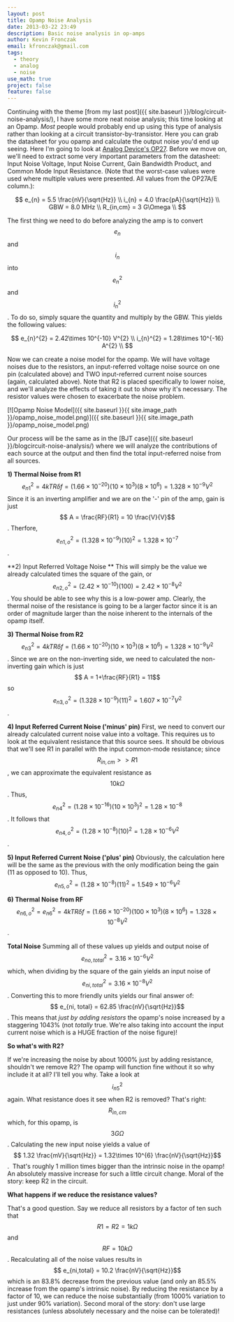 ```yaml
---
layout: post
title: Opamp Noise Analysis
date: 2013-03-22 23:49
description: Basic noise analysis in op-amps
author: Kevin Fronczak
email: kfronczak@gmail.com
tags:
  - theory
  - analog
  - noise
use_math: true
project: false
feature: false
---
```

Continuing with the theme [from my last post]({{ site.baseurl }}/blog/circuit-noise-analysis/), I have some more neat noise analysis; this time looking at an Opamp. _Most_ people would probably end up using this type of analysis rather than looking at a circuit transistor-by-transistor. Here you can grab the datasheet for you opamp and calculate the output noise you'd end up seeing. Here I'm going to look at [Analog Device's OP27](http://www.analog.com/static/imported-files/data_sheets/OP27.pdf). Before we move on, we'll need to extract some very important parameters from the datasheet: Input Noise Voltage, Input Noise Current, Gain Bandwidth Product, and Common Mode Input Resistance. (Note that the worst-case values were used where multiple values were presented. All values from the OP27A/E column.):

$$ e_{n} = 5.5 \frac{nV}{\sqrt{Hz}} \\ i_{n} = 4.0 \frac{pA}{\sqrt{Hz}} \\ GBW = 8.0 MHz \\ R_{in,cm} = 3 G\Omega \\ $$

The first thing we need to do before analyzing the amp is to convert $$ e_{n}$$ and $$ i_{n}$$ into $$ e_{n}^{2}$$ and $$ i_{n}^2$$. To do so, simply square the quantity and multiply by the GBW. This yields the following values:

$$ e_{n}^{2} = 2.42\times 10^{-10} V^{2} \\ i_{n}^{2} = 1.28\times 10^{-16} A^{2} \\ $$

Now we can create a noise model for the opamp. We will have voltage noises due to the resistors, an input-referred voltage noise source on one pin (calculated above) and TWO input-referred current noise sources (again, calculated above). Note that R2 is placed specifically to lower noise, and we'll analyze the effects of taking it out to show why it's necessary. The resistor values were chosen to exacerbate the noise problem.

[![Opamp Noise Model]({{ site.baseurl }}{{ site.image_path }}/opamp_noise_model.png)]({{ site.baseurl }}{{ site.image_path }}/opamp_noise_model.png)

Our process will be the same as in the [BJT case]({{ site.baseurl }}/blogcircuit-noise-analysis/) where we will analyze the contributions of each source at the output and then find the total input-referred noise from all sources.

**1) Thermal Noise from R1** $$ e_{n1}^{2} = 4kTR\delta f = (1.66\times 10^{-20})(10\times 10^{3})(8\times 10^{6}) = 1.328 \times 10^{-9} V^{2}$$ Since it is an inverting amplifier and we are on the '-' pin of the amp, gain is just $$ A = \frac{RF}{R1} = 10 \frac{V}{V}$$. Therfore, $$ e_{n1,o}^{2} = (1.328 \times 10^{-9})(10)^{2} = 1.328 \times 10^{-7}$$.

**2) Input Referred Voltage Noise ** This will simply be the value we already calculated times the square of the gain, or $$ e_{n2,o}^{2} = (2.42\times 10^{-10})(100) = 2.42\times 10^{-8} V^{2}$$. You should be able to see why this is a low-power amp. Clearly, the thermal noise of the resistance is going to be a larger factor since it is an order of magnitude larger than the noise inherent to the internals of the opamp itself.

**3) Thermal Noise from R2** $$ e_{n3}^{2} = 4kTR\delta f = (1.66\times 10^{-20})(10\times 10^{3})(8\times 10^{6}) = 1.328 \times 10^{-9} V^{2}$$. Since we are on the non-inverting side, we need to calculated the non-inverting gain which is just $$ A = 1+\frac{RF}{R1} = 11$$ so $$ e_{n3,o}^{2} = (1.328\times 10^{-9})(11)^{2} = 1.607 \times 10^{-7} V^{2}$$.

**4) Input Referred Current Noise ('minus' pin)** First, we need to convert our already calculated current noise value into a voltage. This requires us to look at the equivalent resistance that this source sees. It should be obvious that we'll see R1 in parallel with the input common-mode resistance; since $$ R_{in,cm} >> R1$$, we can approximate the equivalent resistance as $$ 10k\Omega$$. Thus, $$ e_{n4}^{2} = (1.28\times 10^{-16})(10\times 10^{3})^{2} = 1.28 \times 10^{-8}$$. It follows that $$ e_{n4,o}^{2} = (1.28 \times 10^{-8})(10)^{2} = 1.28 \times 10^{-6} V^{2}$$.

**5) Input Referred Current Noise ('plus' pin)** Obviously, the calculation here will be the same as the previous with the only modification being the gain (11 as opposed to 10). Thus, $$ e_{n5,o}^{2} = (1.28 \times 10^{-8})(11)^{2} = 1.549 \times 10^{-6} V^{2}$$ 

**6) Thermal Noise from RF** $$ e_{n6,o}^{2} = e_{n6}^{2} = 4kTR\delta f = (1.66\times 10^{-20})(100\times 10^{3})(8\times 10^{6}) = 1.328 \times 10^{-8} V^{2}$$.

**Total Noise** Summing all of these values up yields and output noise of $$ e_{no,total}^{2} = 3.16\times 10^{-6} V^{2}$$ which, when dividing by the square of the gain yields an input noise of $$ e_{ni,total}^{2} = 3.16 \times 10^{-8} V^{2}$$. Converting this to more friendly units yields our final answer of: $$ e_{ni, total} = 62.85 \frac{nV}{\sqrt{Hz}}$$. This means that _just by adding resistors_ the opamp's noise increased by a staggering 1043% (not _totally_ true. We're also taking into account the input current noise which is a HUGE fraction of the noise figure)!

**So what's with R2?**

If we're increasing the noise by about 1000% just by adding resistance, shouldn't we remove R2? The opamp will function fine without it so why include it at all? I'll tell you why. Take a look at $$ i_{n5}^{2}$$ again. What resistance does it see when R2 is removed? That's right: $$ R_{in,cm}$$ which, for this opamp, is $$ 3 G\Omega$$. Calculating the new input noise yields a value of $$ 1.32 \frac{mV}{\sqrt{Hz}} = 1.32\times 10^{6} \frac{nV}{\sqrt{Hz}}$$.  That's roughly 1 million times bigger than the intrinsic noise in the opamp! An absolutely massive increase for such a little circuit change. Moral of the story: keep R2 in the circuit.

**What happens if we reduce the resistance values?**

That's a good question. Say we reduce all resistors by a factor of ten such that $$ R1 = R2 = 1k\Omega$$ and $$ RF = 10k\Omega$$. Recalculating all of the noise values results in $$ e_{ni,total} = 10.2 \frac{nV}{\sqrt{Hz}}$$ which is an 83.8% decrease from the previous value (and only an 85.5% increase from the opamp's intrinsic noise). By reducing the resistance by a factor of 10, we can reduce the noise substantially (from 1000% variation to just under 90% variation). Second moral of the story: don't use large resistances (unless absolutely necessary and the noise can be tolerated)!

